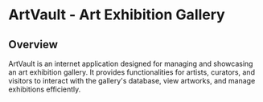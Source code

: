 # ArtVault - Art Exhibition Gallery

## Overview
ArtVault is an internet application designed for managing and showcasing an art exhibition gallery. It provides functionalities for artists, curators, and visitors to interact with the gallery's database, view artworks, and manage exhibitions efficiently.
